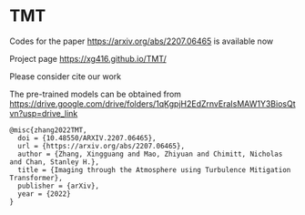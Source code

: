 # TMT
Codes for the paper https://arxiv.org/abs/2207.06465 is available now

Project page https://xg416.github.io/TMT/

Please consider cite our work

The pre-trained models can be obtained from https://drive.google.com/drive/folders/1qKgpjH2EdZrnvEraIsMAW1Y3BiosQtvn?usp=drive_link

```
@misc{zhang2022TMT,
  doi = {10.48550/ARXIV.2207.06465},
  url = {https://arxiv.org/abs/2207.06465},
  author = {Zhang, Xingguang and Mao, Zhiyuan and Chimitt, Nicholas and Chan, Stanley H.},
  title = {Imaging through the Atmosphere using Turbulence Mitigation Transformer},
  publisher = {arXiv},
  year = {2022}
}
```

